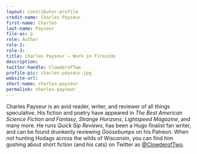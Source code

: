 ```yaml
---
layout: contributor-profile
credit-name: Charles Payseur
first-name: Charles
last-name: Payseur
file-as: p
role: Author
role-2:
role-3:
title: Charles Payseur — Work in Fireside
description:
twitter-handle: ClowderofTwo
profile-pic: charles-payseur.jpg
website-url:
short-name: charles-payseur
permalink: charles-payseur
---
```

Charles Payseur is an avid reader, writer, and reviewer of all things speculative. His fiction and poetry have appeared in _The Best American Science Fiction and Fantasy_, _Strange Horizons_, _Lightspeed Magazine_, and many more. He runs _Quick Sip Reviews_, has been a Hugo finalist fan writer, and can be found drunkenly reviewing _Goosebumps_ on his Patreon. When not hunting Hodags across the wilds of Wisconsin, you can find him gushing about short fiction (and his cats) on Twitter as [@ClowderofTwo](https://www.twitter.come/ClowderofTwo).
